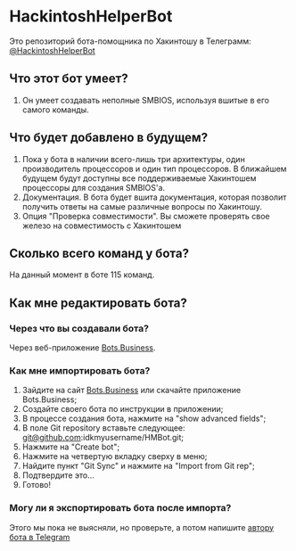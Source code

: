 # HackintoshHelperBot
Это репозиторий бота-помощника по Хакинтошу в Телеграмм: [@HackintoshHelperBot](https://t.me/HackintoshHelperBot)

## Что этот бот умеет?
1. Он умеет создавать неполные SMBIOS, используя вшитые в его самого команды.

## Что будет добавлено в будущем?
1. Пока у бота в наличии всего-лишь три архитектуры, один производитель процессоров и один тип процессоров. В ближайшем будущем будут доступны все поддерживаемые Хакинтошем процессоры для создания SMBIOS'а.
2. Документация. В бота будет вшита документация, которая позволит получить ответы на самые различные вопросы по Хакинтошу.
3. Опция "Проверка совместимости". Вы сможете проверять свое железо на совместимость с Хакинтошем

## Сколько всего команд у бота?
На данный момент в боте 115 команд.

## Как мне редактировать бота?

### Через что вы создавали бота? 
Через веб-приложение [Bots.Business](app.bots.business.com).

### Как мне импортировать бота?
1. Зайдите на сайт [Bots.Business](app.bots.business.com) или скачайте приложение Bots.Business;
2. Создайте своего бота по инструкции в приложении;
3. В процессе создания бота, нажмите на "show advanced fields";
4. В поле Git repository вставьте следующее: git@github.com:idkmyusername/HMBot.git;
5. Нажмите на "Create bot";
6. Нажмите на четвертую вкладку сверху в меню;
7. Найдите пункт "Git Sync" и нажмите на "Import from Git rep";
8. Подтвердите это...
9. Готово! 

### Могу ли я экспортировать бота после импорта?
Этого мы пока не выясняли, но проверьте, а потом напишите [автору бота в Telegram](t.me/cummet)

